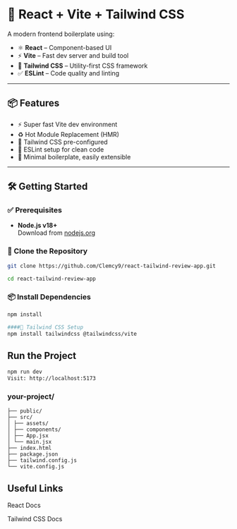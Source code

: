 # 🚀 React + Vite + Tailwind CSS

A modern frontend boilerplate using:

- ⚛️ **React** – Component-based UI
- ⚡ **Vite** – Fast dev server and build tool
- 🎨 **Tailwind CSS** – Utility-first CSS framework
- ✅ **ESLint** – Code quality and linting

---

## 📦 Features

- ⚡ Super fast Vite dev environment
- ♻️ Hot Module Replacement (HMR)
- 🎨 Tailwind CSS pre-configured
- 🔎 ESLint setup for clean code
- 🧩 Minimal boilerplate, easily extensible

---

## 🛠️ Getting Started

### ✅ Prerequisites

- **Node.js v18+**  
  Download from [nodejs.org](https://nodejs.org/)

### 📁 Clone the Repository

```bash
git clone https://github.com/Clemcy9/react-tailwind-review-app.git

cd react-tailwind-review-app
```

### 📦 Install Dependencies

```bash
npm install

####🎨 Tailwind CSS Setup
npm install tailwindcss @tailwindcss/vite
```

## Run the Project

```bash
npm run dev
Visit: http://localhost:5173
```

### your-project/

```paintext
├── public/
├── src/
│ ├── assets/
│ ├── components/
│ ├── App.jsx
│ └── main.jsx
├── index.html
├── package.json
├── tailwind.config.js
└── vite.config.js
```

## Useful Links

React Docs

Tailwind CSS Docs
